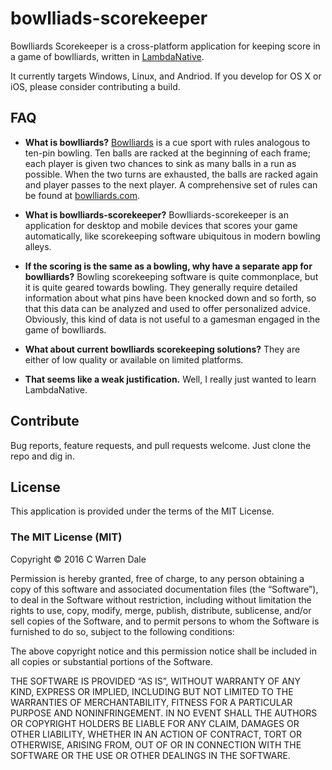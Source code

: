 # bowlliads-scorekeeper
Bowlliards Scorekeeper is a cross-platform application for keeping score in a game of bowlliards, written in [LambdaNative](https://lambdanative.org).

It currently targets Windows, Linux, and Andriod. If you develop for OS X or iOS, please consider contributing a build.

## FAQ
* **What is bowlliards?**
  [Bowlliards](https://en.wikipedia.org/wiki/Bowlliards) is a cue sport with rules analogous to ten-pin bowling. Ten balls are racked at the beginning of each frame; each player is given two chances to sink as many balls in a run as possible. When the two turns are exhausted, the balls are racked again and player passes to the next player. A comprehensive set of rules can be found at [bowlliards.com](http://www.bowlliards.com/how-to-play/).

* **What is bowlliards-scorekeeper?**
  Bowlliards-scorekeeper is an application for desktop and mobile devices that scores your game automatically, like scorekeeping software ubiquitous in modern bowling alleys.

* **If the scoring is the same as a bowling, why have a separate app for bowlliards?**
  Bowling scorekeeping software is quite commonplace, but it is quite geared towards bowling. They generally require detailed information about what pins have been knocked down and so forth, so that this data can be analyzed and used to offer personalized advice. Obviously, this kind of data is not useful to a gamesman engaged in the game of bowlliards.

* **What about current bowlliards scorekeeping solutions?**
  They are either of low quality or available on limited platforms.

* **That seems like a weak justification.**
  Well, I really just wanted to learn LambdaNative.

## Contribute
  Bug reports, feature requests, and pull requests welcome. Just clone the repo and dig in.

## License
  This application is provided under the terms of the MIT License.


### The MIT License (MIT)

Copyright © 2016 C Warren Dale

Permission is hereby granted, free of charge, to any person
obtaining a copy of this software and associated documentation
files (the “Software”), to deal in the Software without
restriction, including without limitation the rights to use,
copy, modify, merge, publish, distribute, sublicense, and/or sell
copies of the Software, and to permit persons to whom the
Software is furnished to do so, subject to the following
conditions:

The above copyright notice and this permission notice shall be
included in all copies or substantial portions of the Software.

THE SOFTWARE IS PROVIDED “AS IS”, WITHOUT WARRANTY OF ANY KIND,
EXPRESS OR IMPLIED, INCLUDING BUT NOT LIMITED TO THE WARRANTIES
OF MERCHANTABILITY, FITNESS FOR A PARTICULAR PURPOSE AND
NONINFRINGEMENT. IN NO EVENT SHALL THE AUTHORS OR COPYRIGHT
HOLDERS BE LIABLE FOR ANY CLAIM, DAMAGES OR OTHER LIABILITY,
WHETHER IN AN ACTION OF CONTRACT, TORT OR OTHERWISE, ARISING
FROM, OUT OF OR IN CONNECTION WITH THE SOFTWARE OR THE USE OR
OTHER DEALINGS IN THE SOFTWARE.

